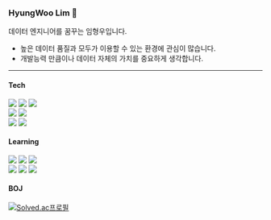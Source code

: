 <!--
**Hyuoo/Hyuoo** is a ✨ _special_ ✨ repository because its `README.md` (this file) appears on your GitHub profile.

Here are some ideas to get you started:

- 🔭 I’m currently working on ...
- 🌱 I’m currently learning ...
- 👯 I’m looking to collaborate on ...
- 🤔 I’m looking for help with ...
- 💬 Ask me about ...
- 📫 How to reach me: ...
- 😄 Pronouns: ...
- ⚡ Fun fact: ...
![dd](https://img.shields.io/badge/-.svg?&style=for-the-badge&logo=&logoColor=white)

<img src="https://img.shields.io/badge/selenium-43B02A?style=flat&logo=selenium&logoColor=white"/>
-->

### HyungWoo Lim 👋

데이터 엔지니어를 꿈꾸는 임형우입니다.
- 높은 데이터 품질과 모두가 이용할 수 있는 환경에 관심이 많습니다.
- 개발능력 만큼이나 데이터 자체의 가치를 중요하게 생각합니다.


- - -

#### Tech
<!-- 
<img src="https://img.shields.io/badge/-?style=flat&logo=&logoColor=white"/>
-->

<img src="https://img.shields.io/badge/C-A8B9CC?style=flat&logo=c&logoColor=white"/> <img src="https://img.shields.io/badge/Python-3776AB?style=flat&logo=python&logoColor=white"/> <img src="https://img.shields.io/badge/mysql-4479A1?style=flat&logo=mysql&logoColor=white"/>   
<img src="https://img.shields.io/badge/html5-E34F26?style=flat&logo=html5&logoColor=white"/> <img src="https://img.shields.io/badge/JavaScript-F7DF1E?style=flat&logo=javascript&logoColor=white"/>   
<img src="https://img.shields.io/badge/Looker-4285F4?style=flat&logo=looker&logoColor=white"/> <img src="https://img.shields.io/badge/PowerBI-F2C811?style=flat&logo=powerbi&logoColor=white"/>

#### Learning

<img src="https://img.shields.io/badge/AWS-232F3E?style=flat&logo=amazonaws&logoColor=white"/> <img src="https://img.shields.io/badge/GCP-4285F4?style=flat&logo=googlecloud&logoColor=white"/> <img src="https://img.shields.io/badge/Airflow-017CEE?style=flat&logo=apacheairflow&logoColor=white"/>   
<img src="https://img.shields.io/badge/Docker-2496ED?style=flat&logo=docker&logoColor=white"/> <img src="https://img.shields.io/badge/Spark-E25A1C?style=flat&logo=apachespark&logoColor=white"/> <img src="https://img.shields.io/badge/Kafka-231F20?style=flat&logo=ApacheKafka&logoColor=white"/>

#### BOJ

[![Solved.ac프로필](http://mazassumnida.wtf/api/generate_badge?boj=hopeace6)](https://solved.ac/hopeace6)

